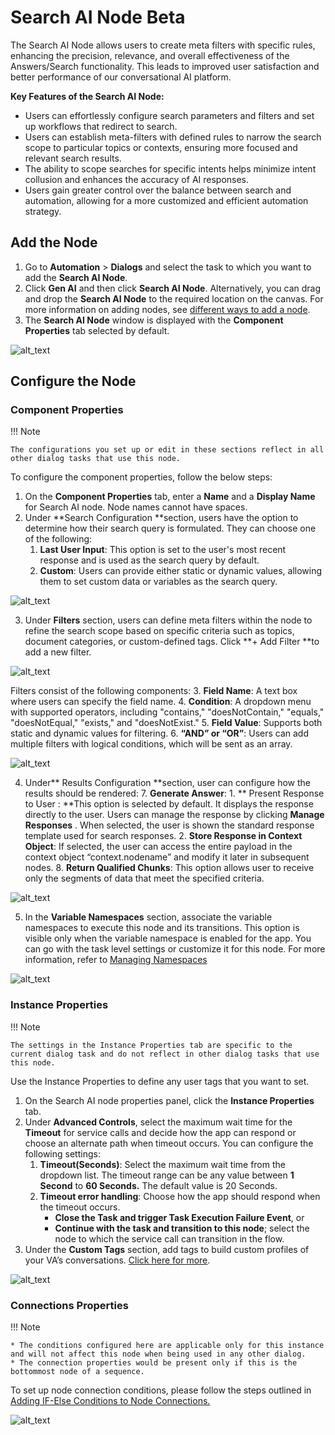 # Search AI Node Beta

The Search AI Node allows users to create meta filters with specific rules, enhancing the precision, relevance, and overall effectiveness of the Answers/Search functionality. This leads to improved user satisfaction and better performance of our conversational AI platform.

**Key Features of the Search AI Node:**

* Users can effortlessly configure search parameters and filters and set up workflows that redirect to search.
* Users can establish meta-filters with defined rules to narrow the search scope to particular topics or contexts, ensuring more focused and relevant search results.
* The ability to scope searches for specific intents helps minimize intent collusion and enhances the accuracy of AI responses.
* Users gain greater control over the balance between search and automation, allowing for a more customized and efficient automation strategy.

## Add the Node

1. Go to **Automation** > **Dialogs** and select the task to which you want to add the **Search AI Node**.
2. Click **Gen AI** and then click **Search AI Node**. Alternatively, you can drag and drop the **Search AI Node** to the required location on the canvas. For more information on adding nodes, see [different ways to add a node](../../using-the-dialog-builder-tool/#add-nodes).
3. The **Search AI Node** window is displayed with the **Component Properties** tab selected by default.

![alt_text](images/image1.png "image_tooltip")


## Configure the Node

### Component Properties


!!! Note

    The configurations you set up or edit in these sections reflect in all other dialog tasks that use this node.

To configure the component properties, follow the below steps:

1. On the **Component Properties** tab, enter a **Name** and a **Display Name** for Search AI  node. Node names cannot have spaces.
2. Under **Search Configuration **section, users have the option to determine how their search query is formulated. They can choose one of the following:
    1. **Last User Input**: This option is set to the user's most recent response and is used as the search query by default.
    2. **Custom**: Users can provide either static or dynamic values, allowing them to set custom data or variables as the search query.

![alt_text](images/image2.png "image_tooltip")

3. Under **Filters** section, users can define meta filters within the node to refine the search scope based on specific criteria such as topics, document categories, or custom-defined tags. Click **+ Add Filter **to add a new filter.

![alt_text](images/image3.png "image_tooltip")
 
Filters consist of the following components:
    3. **Field Name**: A text box where users can specify the field name.
    4. **Condition**: A dropdown menu with supported operators, including "contains," "doesNotContain," "equals," "doesNotEqual," "exists," and "doesNotExist."
    5. **Field Value**: Supports both static and dynamic values for filtering.
    6. **“AND” or “OR”**: Users can add multiple filters with logical conditions, which will be sent as an array.

![alt_text](images/image4.png "image_tooltip")

4. Under** Results Configuration **section, user can configure how the results should be rendered:
    7. **Generate Answer**:
        1. ** Present Response to User : **This option is selected by default. It displays the response directly to the user. Users can manage the response by clicking **Manage Responses** . When selected, the user is shown the standard response template used for search responses.
        2. **Store Response in Context Object**: If selected, the user can access the entire payload in the context object  “context.nodename” and modify it later in subsequent nodes.
    8. **Return Qualified Chunks**: This option allows user to receive only the segments of data that meet the specified criteria. 

![alt_text](images/image5.png "image_tooltip")

5. In the **Variable Namespaces** section, associate the variable namespaces to execute this node and its transitions. This option is visible only when the variable namespace is enabled for the app. You can go with the task level settings or customize it for this node. For more information, refer to [Managing Namespaces](../../../../app-settings/managing-namespace.md)

![alt_text](images/image6.png "image_tooltip")

### Instance Properties

!!! Note

    The settings in the Instance Properties tab are specific to the current dialog task and do not reflect in other dialog tasks that use this node.

Use the Instance Properties to define any user tags that you want to set.

1. On the Search AI node properties panel, click the **Instance Properties** tab.
2. Under **Advanced Controls**, select the maximum wait time for the **Timeout** for service calls and decide how the  app can respond or choose an alternate path when timeout occurs. You can configure the following settings:
    1. **Timeout(Seconds)**: Select the maximum wait time from the dropdown list. The timeout range can be any value between **1 Second** to **60 Seconds.** The default value is 20 Seconds.
    2. **Timeout error handling**: Choose how the app should respond when the timeout occurs.
        * **Close the Task and trigger Task Execution Failure Event**, or
        * **Continue with the task and transition to this node**; select the node to which the service call can transition in the flow.
3. Under the **Custom Tags** section, add tags to build custom profiles of your VA’s conversations. [Click here for more](../../../../../analytics/automation/custom-dashboard/custom-meta-tags).

![alt_text](images/image7.png "image_tooltip")

### Connections Properties

!!! Note

    * The conditions configured here are applicable only for this instance and will not affect this node when being used in any other dialog.
    * The connection properties would be present only if this is the bottommost node of a sequence.

To set up node connection conditions, please follow the steps outlined in [Adding IF-Else Conditions to Node Connections.](../../node-connections/nodes-conditions)

![alt_text](images/image8.png "image_tooltip")